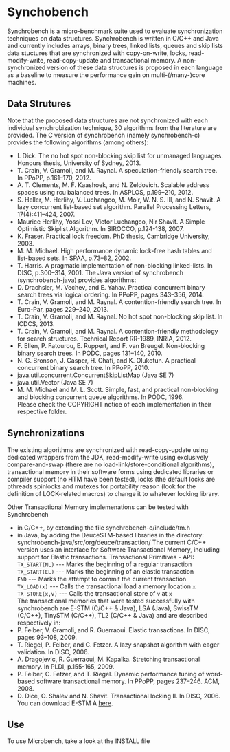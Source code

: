 Synchobench
===========
Synchrobench is a micro-benchmark suite used to evaluate synchronization 
techniques on data structures. Synchrobench is written in C/C++ and Java and
currently includes arrays, binary trees, linked lists, queues and skip lists 
data stuctures that are synchronized with copy-on-write, locks, 
read-modify-write, read-copy-update and transactional memory. A non-synchronized
version of these data structures is proposed in each language as a baseline to 
measure the performance gain on multi-(/many-)core machines.

Data Strutures
--------------
Note that the proposed data structures are not synchronized with each individual
synchrobization technique, 30 algorithms from the literature are provided.
The C version of synchrobench (namely synchrobench-c) provides the following
algorithms (among others):
 - I. Dick. The no hot spot non-blocking skip list for unmanaged languages. 
   Honours thesis, University of Sydney, 2013.
 - T. Crain, V. Gramoli, and M. Raynal. A speculation-friendly search tree. In 
   PPoPP, p.161–170, 2012.
 - A. T. Clements, M. F. Kaashoek, and N. Zeldovich. Scalable address spaces 
   using rcu balanced trees. In ASPLOS, p.199–210, 2012.
 - S. Heller, M. Herlihy, V. Luchangco, M. Moir, W. N. S. III, and N. Shavit. A 
   lazy concurrent list-based set algorithm. Parallel Processing Letters, 
   17(4):411–424, 2007.     
 - Maurice Herlihy, Yossi Lev, Victor Luchangco, Nir Shavit. A Simple 
   Optimistic Skiplist Algorithm. In SIROCCO, p.124-138, 2007.
 - K. Fraser. Practical lock freedom. PhD thesis, Cambridge University, 2003.
 - M. M. Michael. High performance dynamic lock-free hash tables and list-based
   sets. In SPAA, p.73–82, 2002.
 - T. Harris. A pragmatic implementation of non-blocking linked-lists. In DISC, 
   p.300–314, 2001.
The Java version of synchrobench (synchrobench-java) provides algorithms:
 - D. Drachsler, M. Vechev, and E. Yahav. Practical concurrent binary search 
   trees via logical ordering. In PPoPP, pages 343–356, 2014.
 - T. Crain, V. Gramoli, and M. Raynal. A contention-friendly search tree. In 
   Euro-Par, pages 229–240, 2013.
 - T. Crain, V. Gramoli, and M. Raynal. No hot spot non-blocking skip list. In 
   ICDCS, 2013.
 - T. Crain, V. Gramoli, and M. Raynal. A contention-friendly methodology for 
   search structures. Technical Report RR-1989, INRIA, 2012.
 - F. Ellen, P. Fatourou, E. Ruppert, and F. van Breugel. Non-blocking binary 
   search trees. In PODC, pages 131–140, 2010.
 - N. G. Bronson, J. Casper, H. Chafi, and K. Olukotun. A practical 
   concurrent binary search tree. In PPoPP, 2010.
 - java.util.concurrent.ConcurrentSkipListMap (Java SE 7)
 - java.util.Vector (Java SE 7)
 - M. M. Michael and M. L. Scott. Simple, fast, and practical non-blocking and 
   blocking concurrent queue algorithms. In PODC, 1996.  
Please check the COPYRIGHT notice of each implementation in their respective 
folder.

Synchronizations
----------------
The existing algorithms are synchronized with read-copy-update using dedicated
wrappers from the JDK, read-modify-write using exclusively compare-and-swap 
(there are no load-link/store-conditional algorithms), transactional memory
in their software forms using dedicated libraries or compiler support (no 
HTM have been tested), locks (the default locks are pthreads spinlocks and 
mutexes for portability reason (look for the definition of LOCK-related macros)
to change it to whatever locking library.

Other Transactional Memory implemenations can be tested with Synchrobench
 - in C/C++, by extending the file synchrobench-c/include/tm.h
 - in Java, by adding the DeuceSTM-based libraries in the directory:
   synchrobench-java/src/org/deuce/transaction/
The current C/C++ version uses an interface for Software Transactional 
Memory, including support for Elastic transactions. 
Transactional Primitives - API:  
     `TX_START(NL)`  --- Marks the beginning of a regular transaction  
     `TX_START(EL)`  --- Marks the beginning of an elastic transaction  
     `END`           --- Marks the attempt to commit the current transaction  
     `TX_LOAD(x)`    --- Calls the transactional load a memory location `x`  
     `TX_STORE(x,v)` --- Calls the transactional store of `v` at `x`  
The transactional memories that were tested successfully with synchrobench are 
E-STM (C/C++ & Java), LSA (Java), SwissTM (C/C++), TinySTM (C/C++), TL2 (C/C++ &
Java) and are described respectively in:
 - P. Felber, V. Gramoli, and R. Guerraoui. Elastic transactions. In DISC, pages
   93–108, 2009.
 - T. Riegel, P. Felber, and C. Fetzer. A lazy snapshot algorithm with eager 
   validation. In DISC, 2006.
 - A. Dragojevic, R. Guerraoui, M. Kapalka. Stretching transactional memory. In
   PLDI, p.155-165, 2009.
 - P. Felber, C. Fetzer, and T. Riegel. Dynamic performance tuning of 
   word-based software transactional memory. In PPoPP, pages 237–246. ACM, 2008.
 - D. Dice, O. Shalev and N. Shavit. Transactional locking II. In DISC, 2006.  
You can download E-STM A [here](http://www.it.usyd.edu.au/~gramoli/tmp/doc/sw/estm-0.3.0.tgz).

Use
---
To use Microbench, take a look at the INSTALL file
